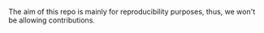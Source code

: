 The aim of this repo is mainly for reproducibility purposes, thus, we won't be allowing contributions.

